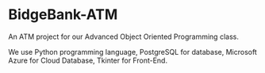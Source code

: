 # BidgeBank-ATM
An ATM project for our Advanced Object Oriented Programming class.

We use Python programming language, PostgreSQL for database, Microsoft Azure for Cloud Database, Tkinter for Front-End.
